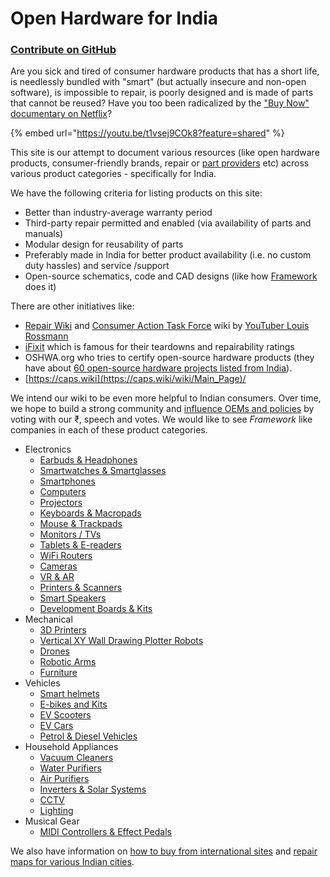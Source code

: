 # Open Hardware for India

### [Contribute on GitHub](https://github.com/nileshtrivedi/openhardwareindia/)

Are you sick and tired of consumer hardware products that has a short life, is needlessly bundled with "smart" (but actually insecure and non-open software), is impossible to repair, is poorly designed and is made of parts that cannot be reused? Have you too been radicalized by the ["Buy Now" documentary on Netflix](https://www.netflix.com/watch/81554996)?&#x20;

{% embed url="https://youtu.be/t1vsej9COk8?feature=shared" %}

This site is our attempt to document various resources (like open hardware products, consumer-friendly brands, repair or [part providers](https://findparts.in/) etc) across various product categories - specifically for India.

We have the following criteria for listing products on this site:

* Better than industry-average warranty period
* Third-party repair permitted and enabled (via availability of parts and manuals)
* Modular design for reusability of parts
* Preferably made in India for better product availability (i.e. no custom duty hassles) and service /support
* Open-source schematics, code and CAD designs (like how [Framework](https://frame.work/) does it)

There are other initiatives like:

* [Repair Wiki](https://repair.wiki/) and [Consumer Action Task Force](https://wiki.rossmanngroup.com/) wiki by [YouTuber Louis Rossmann](https://www.youtube.com/@rossmanngroup)
* [iFixit](https://www.ifixit.com/) which is famous for their teardowns and repairability ratings
* OSHWA.org who tries to certify open-source hardware products (they have about [60 open-source hardware projects listed from India](https://certification.oshwa.org/list.html)).&#x20;
* [https://caps.wiki](https://caps.wiki/wiki/Main_Page)/

We intend our wiki to be even more helpful to Indian consumers. Over time, we hope to build a strong community and [influence OEMs and policies](https://righttorepairindia.gov.in/) by voting with our ₹,  speech and votes. We would like to see _Framework_ like companies in each of these product categories.

* Electronics
  * [Earbuds & Headphones](electronics/earbuds-and-headphones.md)
  * [Smartwatches & Smartglasses](electronics/smartwatches.md)
  * [Smartphones](electronics/smartphones.md)
  * [Computers](electronics/computers.md)
  * [Projectors](electronics/projectors.md)
  * [Keyboards & Macropads](electronics/keyboards-and-macropads.md)
  * [Mouse & Trackpads](electronics/mouse-and-trackpads.md)
  * [Monitors / TVs](electronics/monitors-tvs.md)
  * [Tablets & E-readers](electronics/tablets-and-e-readers.md)
  * [WiFi Routers](electronics/wifi-routers.md)
  * [Cameras](electronics/cameras.md)
  * [VR & AR](electronics/vr-and-ar.md)
  * [Printers & Scanners](electronics/printers-and-scanners.md)
  * [Smart Speakers](electronics/smart-speakers.md)
  * [Development Boards & Kits](electronics/development-boards-kits.md)
* Mechanical
  * [3D Printers](mechanical/3d-printers.md)
  * [Vertical XY Wall Drawing Plotter Robots](mechanical/xy-vertical-drawing-plotter.md)
  * [Drones](mechanical/drones.md)
  * [Robotic Arms](mechanical/robotic-arms.md)
  * [Furniture](mechanical/furniture.md)
* Vehicles
  * [Smart helmets](vehicles/smart-helmets.md)
  * [E-bikes and Kits](vehicles/e-bikes-and-kits.md)
  * [EV Scooters](vehicles/ev-scooters.md)
  * [EV Cars](vehicles/ev-cars.md)
  * [Petrol & Diesel Vehicles](vehicles/petrol-and-diesel-vehicles.md)
* Household Appliances
  * [Vacuum Cleaners](household/vacuum-cleaners.md)
  * [Water Purifiers](https://nilesh.gitbook.io/openhardwareindia/household/inverters-and-solar-systems)
  * [Air Purifiers](https://nilesh.gitbook.io/openhardwareindia/household/inverters-and-solar-systems)
  * [Inverters & Solar Systems](https://nilesh.gitbook.io/openhardwareindia/household/inverters-and-solar-systems)
  * [CCTV](https://forms.gle/d3McDANrAKmfffuZ8)
  * [Lighting](https://forms.gle/q4h8q7pc1wRA8nbBA)
* Musical Gear
  * [MIDI Controllers & Effect Pedals](musical-gear/midi-controllers-and-effect-pedals.md)

We also have information on [how to buy from international sites](buying-internationally.md) and [repair maps for various Indian cities](repair-map-for-your-city.md).
